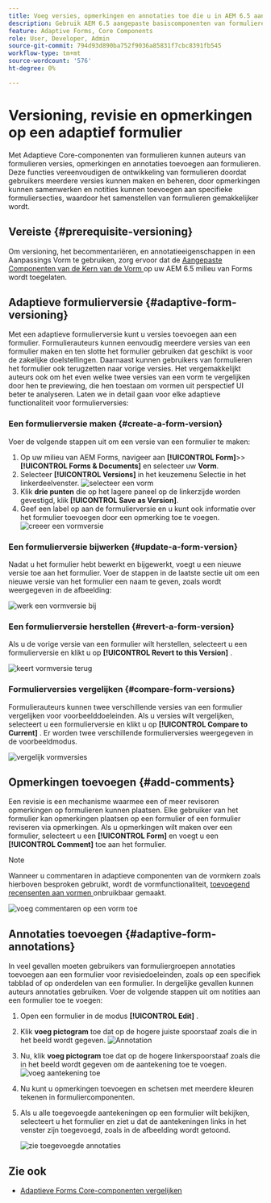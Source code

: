 ```yaml
---
title: Voeg versies, opmerkingen en annotaties toe die u in AEM 6.5 aanpasbare vorm wilt gebruiken.
description: Gebruik AEM 6.5 aangepaste basiscomponenten van formulieren om opmerkingen, annotaties en versies toe te voegen aan een adaptief formulier.
feature: Adaptive Forms, Core Components
role: User, Developer, Admin
source-git-commit: 794d93d890ba752f9036a85831f7cbc8391fb545
workflow-type: tm+mt
source-wordcount: '576'
ht-degree: 0%

---
```


# Versioning, revisie en opmerkingen op een adaptief formulier

<!--

<span class="preview"> This feature is under the early adopter program. If you’re interested in joining our early access program for this feature, send an email from your official address to aem-forms-ea@adobe.com to request access </span>

-->


Met Adaptieve Core-componenten van formulieren kunnen auteurs van formulieren versies, opmerkingen en annotaties toevoegen aan formulieren. Deze functies vereenvoudigen de ontwikkeling van formulieren doordat gebruikers meerdere versies kunnen maken en beheren, door opmerkingen kunnen samenwerken en notities kunnen toevoegen aan specifieke formuliersecties, waardoor het samenstellen van formulieren gemakkelijker wordt.

## Vereiste {#prerequisite-versioning}

Om versioning, het becommentariëren, en annotatieeigenschappen in een Aanpassings Vorm te gebruiken, zorg ervoor dat de [ Aangepaste Componenten van de Kern van de Vorm ](https://experienceleague.adobe.com/en/docs/experience-manager-65/content/forms/adaptive-forms-core-components/enable-adaptive-forms-core-components) op uw AEM 6.5 milieu van Forms wordt toegelaten.

## Adaptieve formulierversie {#adaptive-form-versioning}

Met een adaptieve formulierversie kunt u versies toevoegen aan een formulier. Formulierauteurs kunnen eenvoudig meerdere versies van een formulier maken en ten slotte het formulier gebruiken dat geschikt is voor de zakelijke doelstellingen. Daarnaast kunnen gebruikers van formulieren het formulier ook terugzetten naar vorige versies. Het vergemakkelijkt auteurs ook om het even welke twee versies van een vorm te vergelijken door hen te previewing, die hen toestaan om vormen uit perspectief UI beter te analyseren. Laten we in detail gaan voor elke adaptieve functionaliteit voor formulierversies:

### Een formulierversie maken {#create-a-form-version}

Voer de volgende stappen uit om een versie van een formulier te maken:

1. Op uw milieu van AEM Forms, navigeer aan **[!UICONTROL Form]**>> **[!UICONTROL Forms & Documents]** en selecteer uw **Vorm**.
1. Selecteer **[!UICONTROL Versions]** in het keuzemenu Selectie in het linkerdeelvenster.
   ![ selecteer een vorm ](assets/select-a-form.png)
1. Klik **drie punten** die op het lagere paneel op de linkerzijde worden gevestigd, klik **[!UICONTROL Save as Version]**.
1. Geef een label op aan de formulierversie en u kunt ook informatie over het formulier toevoegen door een opmerking toe te voegen.
   ![ creeer een vormversie ](assets/create-a-form-version.png)

### Een formulierversie bijwerken {#update-a-form-version}

Nadat u het formulier hebt bewerkt en bijgewerkt, voegt u een nieuwe versie toe aan het formulier. Voer de stappen in de laatste sectie uit om een nieuwe versie van het formulier een naam te geven, zoals wordt weergegeven in de afbeelding:

![ werk een vormversie ](assets/update-a-form-version.png) bij

### Een formulierversie herstellen {#revert-a-form-version}

Als u de vorige versie van een formulier wilt herstellen, selecteert u een formulierversie en klikt u op **[!UICONTROL Revert to this Version]** .

![ keert vormversie ](assets/revert-form-version.png) terug

### Formulierversies vergelijken {#compare-form-versions}

Formulierauteurs kunnen twee verschillende versies van een formulier vergelijken voor voorbeelddoeleinden. Als u versies wilt vergelijken, selecteert u een formulierversie en klikt u op **[!UICONTROL Compare to Current]** . Er worden twee verschillende formulierversies weergegeven in de voorbeeldmodus.

![ vergelijk vormversies ](assets/compare-form-versions.png)

## Opmerkingen toevoegen {#add-comments}

Een revisie is een mechanisme waarmee een of meer revisoren opmerkingen op formulieren kunnen plaatsen. Elke gebruiker van het formulier kan opmerkingen plaatsen op een formulier of een formulier reviseren via opmerkingen. Als u opmerkingen wilt maken over een formulier, selecteert u een **[!UICONTROL Form]** en voegt u een **[!UICONTROL Comment]** toe aan het formulier.

>[!NOTE]
> Wanneer u commentaren in adaptieve componenten van de vormkern zoals hierboven besproken gebruikt, wordt de vormfunctionaliteit, [ toevoegend recensenten aan vormen ](/help/forms/using/create-reviews-forms.md) onbruikbaar gemaakt.


![ voeg commentaren op een vorm ](assets/form-comments.png) toe

## Annotaties toevoegen {#adaptive-form-annotations}

In veel gevallen moeten gebruikers van formuliergroepen annotaties toevoegen aan een formulier voor revisiedoeleinden, zoals op een specifiek tabblad of op onderdelen van een formulier. In dergelijke gevallen kunnen auteurs annotaties gebruiken.
Voer de volgende stappen uit om notities aan een formulier toe te voegen:

1. Open een formulier in de modus **[!UICONTROL Edit]** .

1. Klik **voeg pictogram** toe dat op de hogere juiste spoorstaaf zoals die in het beeld wordt gegeven.
   ![ Annotation ](assets/annotation.png)

1. Nu, klik **voeg pictogram** toe dat op de hogere linkerspoorstaaf zoals die in het beeld wordt gegeven om de aantekening toe te voegen.
   ![ voeg aantekening ](assets/add-annotation.png) toe

1. Nu kunt u opmerkingen toevoegen en schetsen met meerdere kleuren tekenen in formuliercomponenten.

1. Als u alle toegevoegde aantekeningen op een formulier wilt bekijken, selecteert u het formulier en ziet u dat de aantekeningen links in het venster zijn toegevoegd, zoals in de afbeelding wordt getoond.

   ![ zie toegevoegde annotaties ](assets/see-annotations.png)

## Zie ook

* [Adaptieve Forms Core-componenten vergelijken](/help/forms/using/compare-forms-core-components.md)
